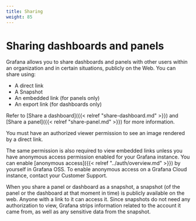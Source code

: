 ```yaml
---
title: Sharing
weight: 85
---
```


# Sharing dashboards and panels

Grafana allows you to share dashboards and panels with other users within an organization and in certain situations, publicly on the Web. You can share using:
- A direct link
- A Snapshot
- An embedded link (for panels only)
- An export link (for dashboards only)

Refer to [Share a dashboard]({{< relref "share-dashboard.md" >}}) and [Share a panel]({{< relref "share-panel.md" >}}) for more information.

You must have an authorized viewer permission to see an image rendered by a direct link.

The same permission is also required to view embedded links unless you have anonymous access permission enabled for your Grafana instance. You can enable [anonymous access]({{< relref "../auth/overview.md" >}}) by yourself in Grafana OSS. To enable anonymous access on a Grafana Cloud instance, contact your Customer Support.

When you share a panel or dashboard as a snapshot, a snapshot (of the panel or the dashboard at that moment in time) is publicly available on the web. Anyone with a link to it can access it. Since snapshots do not need any authorization to view, Grafana strips information related to the account it came from, as well as any sensitive data from the snapshot.
